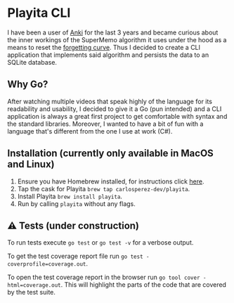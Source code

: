 # Playita CLI  
I have been a user of [Anki](https://github.com/ankitects/anki) for the last 3 years and became curious about the inner workings of the SuperMemo algorithm it uses under the hood as a means to reset the [forgetting curve](https://www.growthengineering.co.uk/what-is-the-forgetting-curve/). Thus I decided to create a CLI application that implements said algorithm and persists the data to an SQLite database. 

## Why Go?
After watching multiple videos that speak highly of the language for its readability and usability, I decided to give it a Go (pun intended) and a CLI application is always a great first project to get comfortable with syntax and the standard libraries. Moreover, I wanted to have a bit of fun with a language that's different from the one I use at work (C#).

## Installation (currently only available in MacOS and Linux)
1. Ensure you have Homebrew installed, for instructions click [here](https://brew.sh/).
2. Tap the cask for Playita `brew tap carlosperez-dev/playita`.
3. Install Playita `brew install playita`.
4. Run by calling `playita` without any flags.

## ⚠️ Tests (under construction)
To run tests execute `go test` or `go test -v` for a verbose output.  

To get the test coverage report file run `go test -coverprofile=coverage.out`.  

To open the test coverage report in the browser run `go tool cover -html=coverage.out`. This will highlight the parts of the code that are covered by the test suite. 
